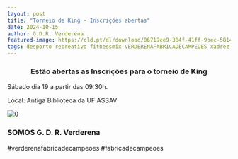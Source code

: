 ```yaml
---
layout: post
title: "Torneio de King - Inscrições abertas"
date: 2024-10-15
author: G.D.R. Verderena
featured-image: https://cld.pt/dl/download/06719ce9-384f-41ff-9bec-5814fff12f37/king-2024-2.png
tags: desporto recreativo fitnessmix VERDERENAFABRICADECAMPEOES xadrez
---
```


<CENTER><H3>Estão abertas as Inscrições para o torneio de King</H3></CENTER>

Sábado dia 19 a partir das 09:30h.

Local: Antiga Biblioteca da UF ASSAV

![0](https://cld.pt/dl/download/06719ce9-384f-41ff-9bec-5814fff12f37/king-2024-2.png)

<H3>SOMOS G. D. R. Verderena</H3>

#verderenafabricadecampeoes #fabricadecampeoes 

